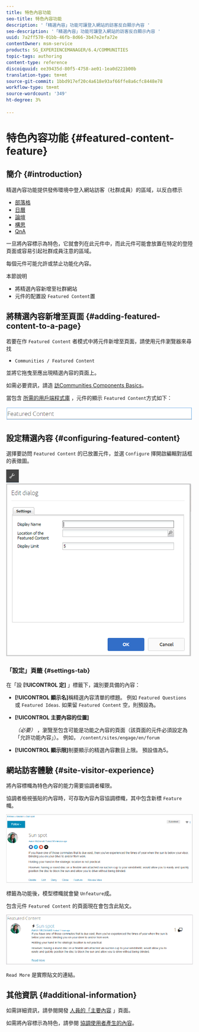```yaml
---
title: 特色內容功能
seo-title: 特色內容功能
description: '「精選內容」功能可讓登入網站的訪客反白顯示內容 '
seo-description: '「精選內容」功能可讓登入網站的訪客反白顯示內容 '
uuid: 7a2ff570-01bb-46fb-8d66-3b47e2efa72e
contentOwner: msm-service
products: SG_EXPERIENCEMANAGER/6.4/COMMUNITIES
topic-tags: authoring
content-type: reference
discoiquuid: ee39435d-80f5-4758-ae01-1ea0d221b00b
translation-type: tm+mt
source-git-commit: 1bbd917ef20c4a618e93af66ffe8a6cfc8448e78
workflow-type: tm+mt
source-wordcount: '349'
ht-degree: 3%

---
```



# 特色內容功能 {#featured-content-feature}

## 簡介 {#introduction}

精選內容功能提供發佈環境中登入網站訪客（社群成員）的區域，以反白標示

* [部落格](blog-feature.md)
* [日曆](calendar.md)
* [論壇](forum.md)
* [構思](ideation-feature.md)
* [QnA](working-with-qna.md)

一旦將內容標示為特色，它就會列在此元件中，而此元件可能會放置在特定的登陸頁面或容易引起社群成員注意的區域。

每個元件可能允許或禁止功能化內容。

本節說明

* 將精選內容新增至社群網站
* 元件的配置設 `Featured Content`置

## 將精選內容新增至頁面 {#adding-featured-content-to-a-page}

若要在作 `Featured Content` 者模式中將元件新增至頁面，請使用元件瀏覽器來尋找

* `Communities / Featured Content`

並將它拖曳至應出現精選內容的頁面上。

如需必要資訊，請造 [訪Communities Components Basics](basics.md)。

當包含 [所需的用戶端程式庫](essentials-featured.md#essentials-for-client-side) ，元件的顯示 `Featured Content`方式如下：

![chlimage_1-13](assets/chlimage_1-13.png)

## 設定精選內容 {#configuring-featured-content}

選擇要訪問 `Featured Content` 的已放置元件，並選 `Configure` 擇開啟編輯對話框的表徵圖。

![chlimage_1-14](assets/chlimage_1-14.png) ![chlimage_1-15](assets/chlimage_1-15.png)

### 「設定」頁籤 {#settings-tab}

在「設 **[!UICONTROL 定]** 」標籤下，識別要具備的內容：

* **[!UICONTROL 顯示名]**&#x200B;稱精選內容清單的標題。 例如 
`Featured Questions` 或 `Featured Ideas`. 如果留 `Featured Content` 空，則預設為。

* **[!UICONTROL 主要內容的位置]**

   *（必要）* ，瀏覽至包含可能是功能之內容的頁面（該頁面的元件必須設定為「允許功能內容」）。 例如， `/content/sites/engage/en/forum`

* **[!UICONTROL 顯示限]**&#x200B;制要顯示的精選內容數目上限。 預設值為5。

## 網站訪客體驗 {#site-visitor-experience}

將內容標幟為特色內容的能力需要協調者權限。

協調者檢視張貼的內容時，可存取內容內容協調標幟，其中包含新標 `Feature` 幟。

![chlimage_1-16](assets/chlimage_1-16.png)

標籤為功能後，模型標幟就會變 `Unfeature`成。

包含元件 `Featured Content` 的頁面現在會包含此貼文。

![chlimage_1-17](assets/chlimage_1-17.png)

`Read More` 是實際貼文的連結。

## 其他資訊 {#additional-information}

如需詳細資訊，請參閱開發 [人員的「主要內容](essentials-featured.md) 」頁面。

如需將內容標示為特色，請參閱 [協調使用者產生的內容](moderate-ugc.md)。
